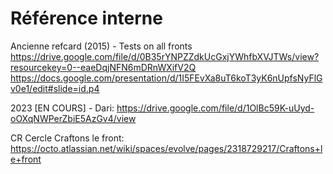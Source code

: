# Référence interne


Ancienne refcard (2015) - Tests on all fronts
https://drive.google.com/file/d/0B35rYNPZZdkUcGxjYWhfbXVJTWs/view?resourcekey=0--eaeDqjNFN6mDRnWXifV2Q
https://docs.google.com/presentation/d/1I5FEvXa8uT6koT3yK6nUpfsNyFlGv0e1/edit#slide=id.p4

2023 [EN COURS] - Dari: https://drive.google.com/file/d/1OlBc59K-uUyd-oOXqNWPerZbiE5AzGv4/view

CR Cercle Craftons le front: https://octo.atlassian.net/wiki/spaces/evolve/pages/2318729217/Craftons+le+front